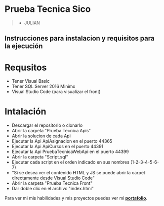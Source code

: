 # Prueba Tecnica Sico
> - JULIAN

## Instrucciones para instalacion y requisitos para la ejecución
# Requsitos
* Tener Visual Basic 
* Tener SQL Server 2016 Minimo
* Visual Studio Code (para visualizar el front)
# Intalación
* Descargar el repositorio o clonarlo
* Abrir la carpeta "Prueba Tecnica Apis"
* Abrir la solucion de cada Api
* Ejecutar la Api ApiAsignacion en el puerto 44365
* Ejecutar la Api ApiCursos en el puerto 44391
* Ejecutar la Api PruebaTecnicaWebApi en el puerto 44399
* Abrir la carpeta "Script.sql"
* Ejecutar cada script en el orden indicado en sus nombres (1-2-3-4-5-6-7)
* "Si se desea ver el contenido HTML y JS se puede abrir la carpet directamente desde Visual Studio Code"
* Abrir la carpeta "Prueba Tecnica Front"
* Dar doble clic en el archivo "index.html"


Para ver mi mis habilidades y mis proyectos puedes ver mi [**portafolio**](https://julianrodriguezportfolio.netlify.app/ "portafolio").
